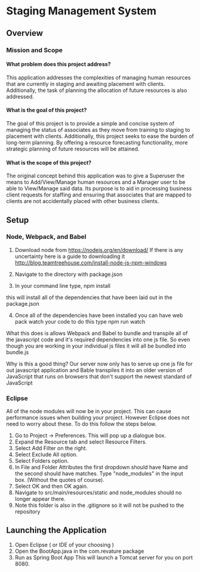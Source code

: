 # Staging Management System

## Overview

### Mission and Scope

#### What problem does this project address?
This application addresses the complexities of managing human
resources that are currently in staging and awaiting placement with clients.
Additionally, the task of planning the allocation of future resources is also addressed.


#### What is the goal of this project?
The goal of this project is to provide a simple and concise system of
managing the status of associates as they move from training to staging to placement with
clients. Additionally, this project seeks to ease the burden of long-term planning.
By offering a resource forecasting functionality, more strategic planning of future resources will be attained.


#### What is the scope of this project?
The original concept behind this application was to give a Superuser the means to Add/View/Manage
human resources and a Manager user to be able to View/Manage said data. Its purpose is to aid in processing business
client requests for staffing and ensuring that associates that are mapped to clients are not accidentally placed with
other business clients.

## Setup

### Node, Webpack, and Babel
1. Download node from https://nodejs.org/en/download/
If there is any uncertainty here is a guide to downloading it
http://blog.teamtreehouse.com/install-node-js-npm-windows

2. Navigate to the directory with package.json

3. In your command line type,
    npm install

this will install all of the dependencies that have been laid out in the package.json

4. Once all of the dependencies have been installed you can have web pack watch
your code to do this type
    npm run watch

What this does is allows Webpack and Babel to bundle and transpile all of the
javascript code and it's required dependencies into one js file.
So even though you are working in your individual js files it will all be
bundled into bundle.js

Why is this a good thing?
Our server now only has to serve up one js file for out javascript application
and Bable transpiles it into an older version of JavaScript 
that runs on browsers that don't support the newest standard of JavaScript

### Eclipse
All of the node modules will now be in your project. This can cause performance
issues when building your project. However Eclipse does not need to worry about
these. To do this follow the steps below.
1. Go to Project -> Preferences. This will pop up a dialogue box.
2. Expand the Resource tab and select Resource Filters.
3. Select Add Filter on the right.
4. Select Exclude All option.
5. Select Folders option.
6. In File and Folder Attributes the first dropdown should have Name and the
    second should have matches. Type "node_modules" in the input box. (Without the quotes of course).
7. Select OK and then OK again.
8. Navigate to src/main/resources/static and node_modules should no longer appear there.
9. Note this folder is also in the .gitignore so it will not be pushed to the repository

## Launching the Application
1. Open Eclipse ( or IDE of your choosing )
2. Open the BootApp.java in the com.revature package
3. Run as Spring Boot App
This will launch a Tomcat server for you on port 8080.
